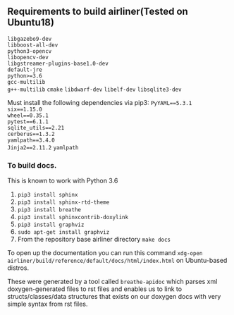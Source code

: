 ## Requirements to build airliner(Tested on Ubuntu18)
`libgazebo9-dev`  
`libboost-all-dev`  
`python3-opencv`  
`libopencv-dev`  
`libgstreamer-plugins-base1.0-dev`  
`default-jre`  
`python>=3.6`  
`gcc-multilib`  
`g++-multilib` 
`cmake`
`libdwarf-dev`
`libelf-dev`
`libsqlite3-dev`

Must install the following dependencies via pip3:
`PyYAML==5.3.1`  
`six==1.15.0`   
`wheel==0.35.1`  
`pytest==6.1.1`  
`sqlite_utils==2.21`  
`cerberus==1.3.2`  
`yamlpath==3.4.0`  
`Jinja2==2.11.2`
`yamlpath`

### To build docs.

This is known to work with Python 3.6

1. `pip3 install sphinx`
2. `pip3 install sphinx-rtd-theme`
3. `pip3 install breathe`
4. `pip3 install sphinxcontrib-doxylink`
5. `pip3 install graphviz`
6. `sudo apt-get install graphviz`
7.  From the repository base airliner directory `make docs`

To open up the documentation you can run this command `xdg-open airliner/build/reference/default/docs/html/index.html` on Ubuntu-based distros.

These were generated by a tool called `breathe-apidoc` which parses xml doxygen-generated files to rst files and enables us to link to structs/classes/data structures that exists on our doxygen docs with very simple syntax from rst files.
